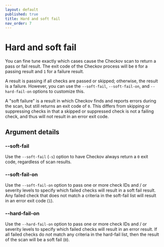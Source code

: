 ```yaml
---
layout: default
published: true
title: Hard and soft fail
nav_order: 7
---
```


# Hard and soft fail

You can fine tune exactly which cases cause the Checkov scan to return a pass or fail result. The exit code of the Checkov process will be `0` for a passing result and `1` for a failure result.

A result is passing if all checks are passed or skipped; otherwise, the result is a failure. However, you can use the `--soft-fail`, `--soft-fail-on`, and `--hard-fail-on` options to customize this.

A "soft failure" is a result in which Checkov finds and reports errors during the scan, but still returns an exit code of `0`. This differs from skipping or suppressing checks in that a skipped or suppressed check is not a failing check, and thus will not result in an error exit code.

## Argument details

### --soft-fail

Use the `--soft-fail` (`-s`) option to have Checkov always return a `0` exit code, regardless of scan results.

### --soft-fail-on

Use the `--soft-fail-on` option to pass one or more check IDs and / or severity levels to specify which failed checks will result in a soft fail result. Any failed check that does not match a criteria in the soft-fail list will result in an error exit code (`1`).

### --hard-fail-on

Use the `--hard-fail-on` option to pass one or more check IDs and / or severity levels to specify which failed checks will result in an error result. If all failed checks do *not* match any criteria in the hard-fail list, then the result of the scan will be a soft fail (`0`).
